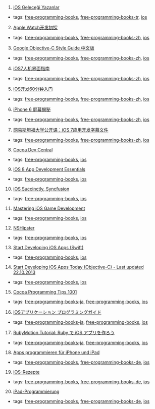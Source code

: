 1. [iOS Geleceği Yazanlar](https://gelecegiyazanlar.turkcell.com.tr/konu/ios)
  * tags: [free-programming-books](tags/free-programming-books.md), [free-programming-books-tr](tags/free-programming-books-tr.md), [ios](tags/ios.md)
2. [Apple Watch开发初探](http://nilsun.github.io/apple-watch/)
  * tags: [free-programming-books](tags/free-programming-books.md), [free-programming-books-zh](tags/free-programming-books-zh.md), [ios](tags/ios.md)
3. [Google Objective-C Style Guide 中文版](http://zh-google-styleguide.readthedocs.org/en/latest/google-objc-styleguide/)
  * tags: [free-programming-books](tags/free-programming-books.md), [free-programming-books-zh](tags/free-programming-books-zh.md), [ios](tags/ios.md)
4. [iOS7人机界面指南](http://isux.tencent.com/ios-human-interface-guidelines-ui-design-basics-ios7.html)
  * tags: [free-programming-books](tags/free-programming-books.md), [free-programming-books-zh](tags/free-programming-books-zh.md), [ios](tags/ios.md)
5. [iOS开发60分钟入门](https://github.com/qinjx/30min_guides/blob/master/ios.md)
  * tags: [free-programming-books](tags/free-programming-books.md), [free-programming-books-zh](tags/free-programming-books-zh.md), [ios](tags/ios.md)
6. [iPhone 6 屏幕揭秘](http://wileam.com/iphone-6-screen-cn/)
  * tags: [free-programming-books](tags/free-programming-books.md), [free-programming-books-zh](tags/free-programming-books-zh.md), [ios](tags/ios.md)
7. [网易斯坦福大学公开课：iOS 7应用开发字幕文件](https://github.com/jkyin/Subtitle)
  * tags: [free-programming-books](tags/free-programming-books.md), [free-programming-books-zh](tags/free-programming-books-zh.md), [ios](tags/ios.md)
8. [Cocoa Dev Central](http://cocoadevcentral.com)
  * tags: [free-programming-books](tags/free-programming-books.md), [ios](tags/ios.md)
9. [iOS 8 App Development Essentials](http://www.techotopia.com/index.php/IOS_8_App_Development_Essentials)
  * tags: [free-programming-books](tags/free-programming-books.md), [ios](tags/ios.md)
10. [iOS Succinctly, Syncfusion](https://www.syncfusion.com/resources/techportal/ebooks/ios)
  * tags: [free-programming-books](tags/free-programming-books.md), [ios](tags/ios.md)
11. [Mastering iOS Game Development](https://www.packtpub.com/packt/free-ebook/mastering-ios-gamedev)
  * tags: [free-programming-books](tags/free-programming-books.md), [ios](tags/ios.md)
12. [NSHipster](http://nshipster.com/#archive)
  * tags: [free-programming-books](tags/free-programming-books.md), [ios](tags/ios.md)
13. [Start Developing iOS Apps (Swift)](https://developer.apple.com/library/prerelease/ios/referencelibrary/GettingStarted/DevelopiOSAppsSwift/index.html)
  * tags: [free-programming-books](tags/free-programming-books.md), [ios](tags/ios.md)
14. [Start Developing iOS Apps Today (Objective-C) - Last updated 22.10.2013](http://everythingcomputerscience.com/books/RoadMapiOS.pdf)
  * tags: [free-programming-books](tags/free-programming-books.md), [ios](tags/ios.md)
15. [Cocoa Programming Tips 1001](http://hmdt.jp/tips/cocoa/index.html)
  * tags: [free-programming-books-ja](tags/free-programming-books-ja.md), [free-programming-books](tags/free-programming-books.md), [ios](tags/ios.md)
16. [iOSアプリケーション プログラミングガイド](https://developer.apple.com/jp/documentation/iPhone/Conceptual/iPhoneOSProgrammingGuide/Introduction/Introduction.html)
  * tags: [free-programming-books-ja](tags/free-programming-books-ja.md), [free-programming-books](tags/free-programming-books.md), [ios](tags/ios.md)
17. [RubyMotion Tutorial: Ruby で iOS アプリを作ろう](http://tutorial.rubymotion.jp)
  * tags: [free-programming-books-ja](tags/free-programming-books-ja.md), [free-programming-books](tags/free-programming-books.md), [ios](tags/ios.md)
18. [Apps programmieren für iPhone und iPad](http://openbook.rheinwerk-verlag.de/apps_programmieren_fuer_iphone_und_ipad/)
  * tags: [free-programming-books](tags/free-programming-books.md), [free-programming-books-de](tags/free-programming-books-de.md), [ios](tags/ios.md)
19. [iOS-Rezepte](http://examples.oreilly.de/openbooks/iosrecipesger.zip)
  * tags: [free-programming-books](tags/free-programming-books.md), [free-programming-books-de](tags/free-programming-books-de.md), [ios](tags/ios.md)
20. [iPad-Programmierung](http://examples.oreilly.de/openbooks/pdf_ipadprogpragger.pdf)
  * tags: [free-programming-books](tags/free-programming-books.md), [free-programming-books-de](tags/free-programming-books-de.md), [ios](tags/ios.md)
